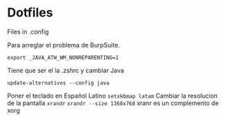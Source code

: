 # Dotfiles
Files in .config

Para arreglar el problema de BurpSuite.



`export _JAVA_ATW_WM_NONREPARENTING=1`

Tiene que ser el la .zshrc y cambiar Java

`update-alternatives --config java`

Poner el teclado en Español Latino
`setxkbmap latam`
Cambiar la resolucion de la pantalla
`xrandr`
`xrandr --size 1368x768`
xranr es un complemento de xorg
